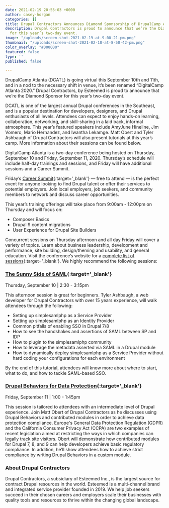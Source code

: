 ```yaml
---
date: 2021-02-19 20:55:03 +0000
author: casey-horgan
categories: []
title: Drupal Contractors Announces Diamond Sponsorship of DrupalCamp Atlanta 2020
description: Drupal Contractors is proud to announce that we’re the Diamond Sponsor
  for this year’s two-day event.
image: "/uploads/screen-shot-2021-02-19-at-9-00-21-pm.png"
thumbnail: "/uploads/screen-shot-2021-02-18-at-8-50-42-pm.png"
color_overlay: "#000000"
featured: false
type: ''
published: false

---
```


DrupalCamp Atlanta (DCATL) is going virtual this September 10th and 11th, and in a nod to the necessary shift in venue, it’s been renamed “DigitalCamp Atlanta 2020.” Drupal Contractors, by Esteemed is proud to announce that we’re the Diamond Sponsor for this year’s two-day event.

DCATL is one of the largest annual Drupal conferences in the Southeast, and is a popular destination for developers, designers, and Drupal enthusiasts of all levels. Attendees can expect to enjoy hands-on learning, collaboration, networking, and skill-sharing in a laid back, informal atmosphere. This year’s featured speakers include AmyJune Hineline, Jim Vomero, Mario Hernandez, and Iwantha Lekamge. Matt Obert and Tyler Ashbaugh of Drupal Contractors will also present tutorials at this year’s camp. More information about their sessions can be found below.

DigitalCamp Atlanta is a two-day conference being hosted on Thursday, September 10 and Friday, September 11, 2020. Thursday’s schedule will include half-day trainings and sessions, and Friday will have additional sessions and a Career Summit.

Friday’s [Career Summit](https://www.drupalcampatlanta.com/2020/career-summit){:target='_blank'} — free to attend — is the perfect event for anyone looking to find Drupal talent or offer their services to potential employers. Join local employers, job seekers, and community members to network and discuss career opportunities.

This year’s training offerings will take place from 9:00am - 12:00pm on Thursday and will focus on:

* Composer Basics
* Drupal 9 content migrations
* User Experience for Drupal Site Builders

Concurrent sessions on Thursday afternoon and all day Friday will cover a variety of topics. Learn about business leadership, development and performance, site building, design/theming and usability, and general education. Visit the conference’s website for a [complete list of sessions](https://www.drupalcampatlanta.com/){:target='_blank'}. We highly recommend the following sessions:

### [The Sunny Side of SAML](https://www.drupalcampatlanta.com/2020/sessions/sunny-side-saml){:target='_blank'}

Thursday, September 10 | 2:30 - 3:15pm

This afternoon session is great for beginners. Tyler Ashbaugh, a web developer for Drupal Contractors with over 15 years experience, will walk attendees through the following:

* Setting up simplesamlphp as a Service Provider
* Setting up simplesamlphp as an Identity Provider
* Common pitfalls of enabling SSO in Drupal 7/8
* How to see the handshakes and assertions of SAML between SP and IDP
* How to plugin to the simplesamlphp community
* How to leverage the metadata asserted via SAML in a Drupal module
* How to dynamically deploy simplesamlphp as a Service Provider without hard coding your configurations for each environment

By the end of this tutorial, attendees will know more about where to start, what to do, and how to tackle SAML-based SSO.

### [Drupal Behaviors for Data Protection](https://www.drupalcampatlanta.com/2020/sessions/drupal-behaviors-data-protection){:target='_blank'}

Friday, September 11 | 1:00 - 1:45pm

This session is tailored to attendees with an intermediate level of Drupal experience. Join Matt Obert of Drupal Contractors as he discusses using Drupal Behaviors and contributed modules in order to achieve data protection compliance. Europe's General Data Protection Regulation (GDPR) and the California Consumer Privacy Act (CCPA) are two examples of recent legislation aimed at restricting the ways in which companies can legally track site visitors. Obert will demonstrate how contributed modules for Drupal 7, 8, and 9 can help developers achieve basic regulatory compliance. In addition, he’ll show attendees how to achieve strict compliance by writing Drupal Behaviors in a custom module.

### About Drupal Contractors

Drupal Contractors, a subsidiary of Esteemed Inc., is the largest source for contract Drupal resources in the world. Esteemed is a multi-channel brand and integrated service provider founded in 2019. We help job seekers succeed in their chosen careers and employers scale their businesses with quality tools and resources to thrive within the changing global landscape.